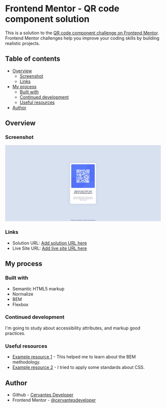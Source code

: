 # Frontend Mentor - QR code component solution

This is a solution to the [QR code component challenge on Frontend Mentor](https://www.frontendmentor.io/challenges/qr-code-component-iux_sIO_H). Frontend Mentor challenges help you improve your coding skills by building realistic projects. 

## Table of contents

- [Overview](#overview)
  - [Screenshot](#screenshot)
  - [Links](#links)
- [My process](#my-process)
  - [Built with](#built-with)
  - [Continued development](#continued-development)
  - [Useful resources](#useful-resources)
- [Author](#author)




## Overview

### Screenshot

![](screenshot.jpg)


### Links

- Solution URL: [Add solution URL here](https://github.com/cervantesdeveloper/QR-code-component)
- Live Site URL: [Add live site URL here](https://frontendqrcode.netlify.app/)

## My process

### Built with

- Semantic HTML5 markup
- Normalize
- BEM
- Flexbox

### Continued development


I'm going to study about accessibility attributes, and markup good practices.


### Useful resources

- [Example resource 1](https://en.bem.info/) - This helped me to learn about the BEM methodology.
- [Example resource 2](https://codeguide.co/) - I tried to apply some standards about CSS.

## Author

- Github - [Cervantes Developer](https://github.com/cervantesdeveloper)
- Frontend Mentor - [@cervantesdeveloper](https://www.frontendmentor.io/profile/cervantesdeveloper)
